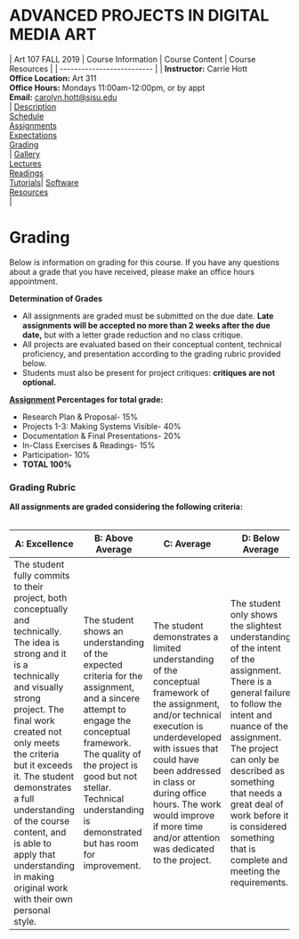 # **ADVANCED PROJECTS IN DIGITAL MEDIA ART**

|  Art 107 FALL 2019  | Course Information  | Course Content | Course Resources |
| -------------------------- |
| **Instructor:** Carrie Hott <br> **Office Location:** Art 311 <br> **Office Hours:** Mondays 11:00am-12:00pm, or by appt <br> **Email:** carolyn.hott@sjsu.edu <br> | [Description](https://carriehott.github.io/sjsu-art107/#course-description) <br>  [Schedule](https://carriehott.github.io/sjsu-art107/schedule) <br> [Assignments](https://carriehott.github.io/sjsu-art107/assignments)<br>  [Expectations](https://carriehott.github.io/sjsu-art107/#course-expectations) <br>[Grading](https://carriehott.github.io/sjsu-art107/grading)<br>| [Gallery](https://carriehott.github.io/sjsu-art107/critiques)<br> [Lectures](https://carriehott.github.io/sjsu-art107/lectures)<br> [Readings](https://carriehott.github.io/sjsu-art107/readings) <br> [Tutorials](https://carriehott.github.io/sjsu-art107/tutorials)| [Software](https://carriehott.github.io/sjsu-art107/programs) <br> [Resources](https://carriehott.github.io/sjsu-art107/resources) <br>|


# Grading

Below is information on grading for this course. If you have any questions about a grade that you have received, please make an office hours appointment.

**Determination of Grades**

*	All assignments are graded must be submitted on the due date. **Late assignments will be accepted no more than 2 weeks after the due date,** but with a letter grade reduction and no class critique.
* All projects are evaluated based on their conceptual content, technical proficiency, and presentation according to the grading rubric provided below.
* Students must also be present for project critiques: **critiques are not optional.**

**[Assignment](/assignments) Percentages for total grade:**

* Research Plan & Proposal- 15%
* Projects 1-3: Making Systems Visible- 40%
* Documentation & Final Presentations- 20%
* In-Class Exercises & Readings- 15%
* Participation-  10%
* **TOTAL 100%**

### Grading Rubric
**All assignments are graded considering the following criteria:** <br><br>


| A: Excellence| B: Above  Average  | C: Average  | D: Below Average  |
|------------------------------------------------------------------------------------------------------------------------------------------------------------------------------------------------------------------------------------------------------------------------------------------------------------------------------------------------------------------------------------------------------------------------------------------------------------------------------------|-----------------------------------------------------------------------------------------------------------------------------------------------------------------------------------------------------------------------------------------------------------------------------------------------------------------------------------------------------------------------------------------------------------------------------------------------------------------------------------|--------------------------------------------------------------------------------------------------------------------------------------------------------------------------------------------------------------------------------------------------------------------------------------------------------------------------------|-------------------------------------------------------------------------------------------------------------------------------------------------------------------------------------------------------------------------------------------------------------------------------------------------------------------------------------------------------------------------------------------------------------------|
| The student fully commits to their project, both conceptually and technically. The idea is strong and it is a technically and visually strong project. The final work created not only meets the criteria but it exceeds it. The student demonstrates a full understanding of the course content, and is able to apply that understanding in making original work with their own personal style. | The student shows an understanding of the expected criteria for the assignment, and a sincere attempt to engage the conceptual framework. The quality of the project is good but not stellar. Technical understanding is demonstrated but has room for improvement.| The student demonstrates a limited understanding of the conceptual framework of the assignment, and/or technical execution is underdeveloped with issues that could have been addressed in class or during office hours. The work would improve if more time and/or attention was dedicated to the project. | The student only shows the slightest understanding of the intent of the assignment. There is a general failure to follow the intent and nuance of the assignment. The project can only be described as something that needs a great deal of work before it is considered something that is complete and meeting the requirements.   |
